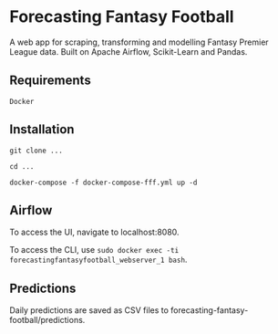 # Forecasting Fantasy Football

A web app for scraping, transforming and modelling Fantasy Premier League data.
Built on Apache Airflow, Scikit-Learn and Pandas.

## Requirements

`Docker`

## Installation

`git clone ...`

`cd ...`

`docker-compose -f docker-compose-fff.yml up -d`

## Airflow

To access the UI, navigate to localhost:8080.

To access the CLI, use `sudo docker exec -ti forecastingfantasyfootball_webserver_1 bash`.

## Predictions

Daily predictions are saved as CSV files to forecasting-fantasy-football/predictions.